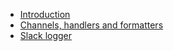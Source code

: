 <ul>
<li><a href="#/wordpress/plugin/logger/introduction">Introduction</a></li>
<li><a href="#/wordpress/plugin/logger/core">Channels, handlers and formatters</a></li>
<li><a href="#/wordpress/plugin/logger/slack">Slack logger</a></li>
</ul>
